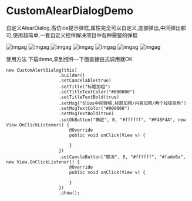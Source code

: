 # CustomAlearDialogDemo
自定义AlearDialog,高仿ios提示弹框,属性完全可以自定义,底部弹出,中间弹出都可,使用超简单,一套自定义控件解决项目中各种需要的弹框

![imgag](https://github.com/luweiandzhangman/CustomAlearDialogDemo/blob/master/%E5%BE%AE%E4%BF%A1%E5%9B%BE%E7%89%87_20181214153423.jpg)
![imgag](https://github.com/luweiandzhangman/CustomAlearDialogDemo/blob/master/%E5%BE%AE%E4%BF%A1%E5%9B%BE%E7%89%87_20181214153419.jpg)
![imgag](https://github.com/luweiandzhangman/CustomAlearDialogDemo/blob/master/%E5%BE%AE%E4%BF%A1%E5%9B%BE%E7%89%87_20181214153416.jpg)
![imgag](https://github.com/luweiandzhangman/CustomAlearDialogDemo/blob/master/%E5%BE%AE%E4%BF%A1%E5%9B%BE%E7%89%87_20181214153413.jpg)
![imgag](https://github.com/luweiandzhangman/CustomAlearDialogDemo/blob/master/%E5%BE%AE%E4%BF%A1%E5%9B%BE%E7%89%87_20181214153407.jpg)
![imgag](https://github.com/luweiandzhangman/CustomAlearDialogDemo/blob/master/%E5%BE%AE%E4%BF%A1%E5%9B%BE%E7%89%87_20181214153403.jpg)
![imgag](https://github.com/luweiandzhangman/CustomAlearDialogDemo/blob/master/%E5%BE%AE%E4%BF%A1%E5%9B%BE%E7%89%87_20181214153354.jpg)


使用方法
下载demo,拿到控件--下面直接链式调用就OK



                        
                        
                      
    new CustomAlertDialog(this)
                        .builder()
                        .setCancelable(true)
                        .setTitle("标题加粗")
                        .setTitleTextColor("#000000")
                        .setTitleTextBold(true)
                        .setMsg("仿ios中间弹框,标题加粗/内容加粗/两个按钮变色")
                        .setMsgTextColor("#000000")
                        .setMsgTextBold(true)
                        .setOkButton("确定", 0, "#ffffff", "#F48F4A", new View.OnClickListener() {
                            @Override
                            public void onClick(View v) {

                            }
                        })
                        .setCancleButton("取消", 0, "#ffffff", "#fade0a", new View.OnClickListener() {
                            @Override
                            public void onClick(View v) {

                            }
                        })
                        .show();
